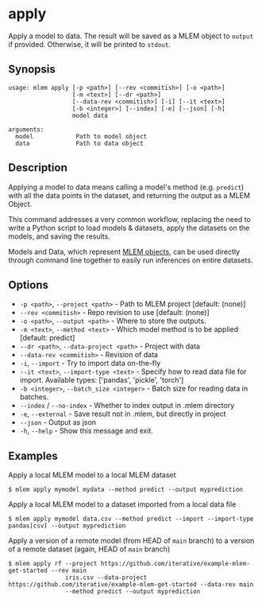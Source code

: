 # apply

Apply a model to data. The result will be saved as a MLEM object to `output` if
provided. Otherwise, it will be printed to `stdout`.

## Synopsis

```usage
usage: mlem apply [-p <path>] [--rev <commitish>] [-o <path>] 
                  [-m <text>] [--dr <path>] 
                  [--data-rev <commitish>] [-i] [--it <text>] 
                  [-b <integer>] [--index] [-e] [--json] [-h] 
                  model data

arguments:
  model            Path to model object
  data             Path to data object
```

## Description

Applying a model to data means calling a model's method (e.g. `predict`) with
all the data points in the dataset, and returning the output as a MLEM Object.

This command addresses a very common workflow, replacing the need to write a
Python script to load models & datasets, apply the datasets on the models, and
saving the results.

Models and Data, which represent
[MLEM objects](/doc/user-guide/basic-concepts#mlem-objects), can be used
directly through command line together to easily run inferences on entire
datasets.

## Options

- `-p <path>`, `--project <path>` - Path to MLEM project [default: (none)]
- `--rev <commitish>` - Repo revision to use [default: (none)]
- `-o <path>`, `--output <path>` - Where to store the outputs.
- `-m <text>`, `--method <text>` - Which model method is to be applied [default:
  predict]
- `--dr <path>`, `--data-project <path>` - Project with data
- `--data-rev <commitish>` - Revision of data
- `-i`, `--import` - Try to import data on-the-fly
- `--it <text>`, `--import-type <text>` - Specify how to read data file for
  import. Available types: ['pandas', 'pickle', 'torch']
- `-b <integer>`, `--batch_size <integer>` - Batch size for reading data in
  batches.
- `--index` / `--no-index` - Whether to index output in .mlem directory
- `-e`, `--external` - Save result not in .mlem, but directly in project
- `--json` - Output as json
- `-h`, `--help` - Show this message and exit.

## Examples

Apply a local MLEM model to a local MLEM dataset

```cli
$ mlem apply mymodel mydata --method predict --output myprediction
```

Apply a local MLEM model to a dataset imported from a local data file

```cli
$ mlem apply mymodel data.csv --method predict --import --import-type pandas[csv] --output myprediction
```

Apply a version of a remote model (from HEAD of `main` branch) to a version of a
remote dataset (again, HEAD of `main` branch)

```cli
$ mlem apply rf --project https://github.com/iterative/example-mlem-get-started --rev main
                iris.csv --data-project https://github.com/iterative/example-mlem-get-started --data-rev main
                --method predict --output myprediction
```
